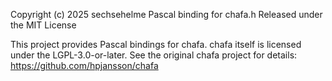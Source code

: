 Copyright (c) 2025 sechsehelme
Pascal binding for chafa.h
Released under the MIT License

This project provides Pascal bindings for chafa.
chafa itself is licensed under the LGPL-3.0-or-later.
See the original chafa project for details: https://github.com/hpjansson/chafa
